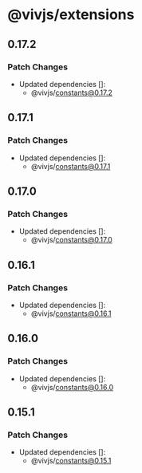# @vivjs/extensions

## 0.17.2

### Patch Changes

- Updated dependencies []:
  - @vivjs/constants@0.17.2

## 0.17.1

### Patch Changes

- Updated dependencies []:
  - @vivjs/constants@0.17.1

## 0.17.0

### Patch Changes

- Updated dependencies []:
  - @vivjs/constants@0.17.0

## 0.16.1

### Patch Changes

- Updated dependencies []:
  - @vivjs/constants@0.16.1

## 0.16.0

### Patch Changes

- Updated dependencies []:
  - @vivjs/constants@0.16.0

## 0.15.1

### Patch Changes

- Updated dependencies []:
  - @vivjs/constants@0.15.1
